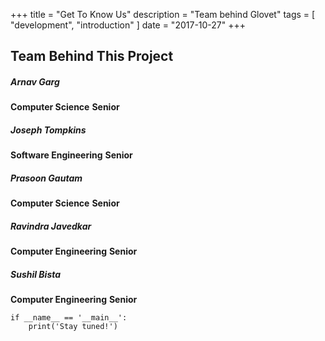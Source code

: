 +++
title = "Get To Know Us"
description = "Team behind Glovet"
tags = [
    "development",
    "introduction"
]
date = "2017-10-27"
+++


## Team Behind This Project

##### Arnav Garg
**Computer Science**
**Senior**

##### Joseph Tompkins
**Software Engineering**
**Senior**

##### Prasoon Gautam
**Computer Science**
**Senior**

##### Ravindra Javedkar
**Computer Engineering**
**Senior**

##### Sushil Bista
**Computer Engineering**
**Senior**



```
if __name__ == '__main__':
    print('Stay tuned!')
```


[go]: <http://golang.org/>
[gohtmltemplate]: <http://golang.org/pkg/html/template/>
